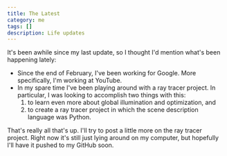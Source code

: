 ```yaml
---
title: The Latest
category: me
tags: []
description: Life updates
---
```


It's been awhile since my last update, so I thought I'd mention what's been happening lately:

- Since the end of February, I've been working for Google. More specifically, I'm working at
  YouTube.
- In my spare time I've been playing around with a ray tracer project. In particular, I was looking
  to accomplish two things with this:
  1.  to learn even more about global illumination and optimization, and
  2.  to create a ray tracer project in which the scene description language was Python.

That's really all that's up. I'll try to post a little more on the ray tracer project. Right now
it's still just lying around on my computer, but hopefully I'll have it pushed to my GitHub soon.

